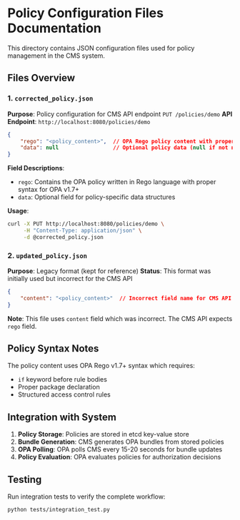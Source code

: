 # Policy Configuration Files Documentation

This directory contains JSON configuration files used for policy management in the CMS system.

## Files Overview

### 1. `corrected_policy.json`
**Purpose**: Policy configuration for CMS API endpoint `PUT /policies/demo`
**API Endpoint**: `http://localhost:8080/policies/demo`

```json
{
    "rego": "<policy_content>",  // OPA Rego policy content with proper 'if' syntax
    "data": null                 // Optional policy data (null if not needed)
}
```

**Field Descriptions**:
- `rego`: Contains the OPA policy written in Rego language with proper syntax for OPA v1.7+
- `data`: Optional field for policy-specific data structures

**Usage**: 
```bash
curl -X PUT http://localhost:8080/policies/demo \
     -H "Content-Type: application/json" \
     -d @corrected_policy.json
```

### 2. `updated_policy.json`
**Purpose**: Legacy format (kept for reference)
**Status**: This format was initially used but incorrect for the CMS API

```json
{
    "content": "<policy_content>"  // Incorrect field name for CMS API
}
```

**Note**: This file uses `content` field which was incorrect. The CMS API expects `rego` field.

## Policy Syntax Notes

The policy content uses OPA Rego v1.7+ syntax which requires:
- `if` keyword before rule bodies
- Proper package declaration
- Structured access control rules

## Integration with System

1. **Policy Storage**: Policies are stored in etcd key-value store
2. **Bundle Generation**: CMS generates OPA bundles from stored policies  
3. **OPA Polling**: OPA polls CMS every 15-20 seconds for bundle updates
4. **Policy Evaluation**: OPA evaluates policies for authorization decisions

## Testing

Run integration tests to verify the complete workflow:
```bash
python tests/integration_test.py
```
